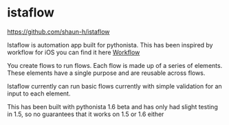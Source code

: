# istaflow

https://github.com/shaun-h/istaflow

Istaflow is automation app built for pythonista. This has been inspired by workflow for iOS you can find it here [Workflow](https://workflow.is)

You create flows to run flows. Each flow is made up of a series of elements. These elements have a single purpose and are reusable across flows.

Istaflow currently can run basic flows currently with simple validation for an input to each element. 

This has been built with pythonista 1.6 beta and has only had slight testing in 1.5, so no guarantees that it works on 1.5 or 1.6 either